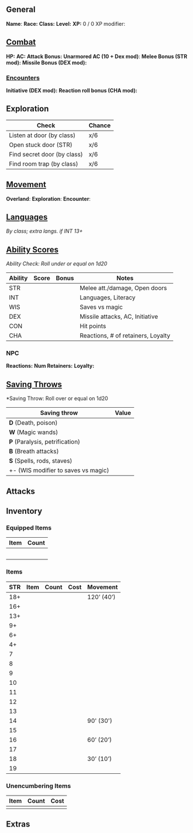 
## General
**Name**:
**Race:**
**Class:**
**Level:**
**XP:** 0 / 0
XP modifier:

## [Combat](https://oldschoolessentials.necroticgnome.com/srd/index.php/Combat)
**HP:**
**AC:**
**Attack Bonus:**
**Unarmored AC (10 + Dex mod)**:
**Melee Bonus (STR mod):**
**Missile Bonus (DEX mod):**
### [Encounters](https://oldschoolessentials.necroticgnome.com/srd/index.php/Encounters)
**Initiative (DEX mod):**
**Reaction roll bonus (CHA mod):**

## Exploration

| Check                       | Chance |
| --------------------------- | ------ |
| Listen at door (by class)   | x/6    |
| Open stuck door (STR)       | x/6    |
| Find secret door (by class) | x/6    |
| Find room trap (by class)   | x/6    |
## [Movement](https://oldschoolessentials.necroticgnome.com/srd/index.php/Time,_Weight,_Movement)
**Overland**:
**Exploration**:
**Encounter**: 

## [Languages](https://oldschoolessentials.necroticgnome.com/srd/index.php/Languages)
*By class; extra langs. if INT 13+*

## [Ability Scores](https://oldschoolessentials.necroticgnome.com/srd/index.php/Ability_Scores)
*Ability Check: Roll under or equal on 1d20*

| Ability | Score | Bonus | Notes                              |
| ------- | ----- | ----- | ---------------------------------- |
| STR     |       |       | Melee att./damage, Open doors      |
| INT     |       |       | Languages, Literacy                |
| WIS     |       |       | Saves vs magic                     |
| DEX     |       |       | Missile attacks, AC, Initiative    |
| CON     |       |       | Hit points                         |
| CHA     |       |       | Reactions, # of retainers, Loyalty |
### NPC
**Reactions:** 
**Num Retainers:**
**Loyalty:**
## [Saving Throws](https://oldschoolessentials.necroticgnome.com/srd/index.php/Saving_Throws)
*Saving Throw: Roll over or equal on 1d20

| Saving throw                        | Value |
| ----------------------------------- | ----- |
| **D** (Death, poison)               |       |
| **W** (Magic wands)                 |       |
| **P** (Paralysis, petrification)    |       |
| **B** (Breath attacks)              |       |
| **S** (Spells, rods, staves)        |       |
| +- (WIS modifier to saves vs magic) |       |
## Attacks



## Inventory

### Equipped Items

| Item      | Count |
| --------- | ----- |
|           |       |
|           |       |
|           |       |
|           |       |
|           |       |

### Items

| STR | Item | Count | Cost | Movement   |
| --- | ---- | ----- | ---- | ---------- |
| 18+ |      |       |      | 120’ (40’) |
| 16+ |      |       |      |            |
| 13+ |      |       |      |            |
| 9+  |      |       |      |            |
| 6+  |      |       |      |            |
| 4+  |      |       |      |            |
| 7   |      |       |      |            |
| 8   |      |       |      |            |
| 9   |      |       |      |            |
| 10  |      |       |      |            |
| 11  |      |       |      |            |
| 12  |      |       |      |            |
| 13  |      |       |      |            |
| 14  |      |       |      | 90' (30')  |
| 15  |      |       |      |            |
| 16  |      |       |      | 60’ (20’)  |
| 17  |      |       |      |            |
| 18  |      |       |      | 30’ (10’)  |
| 19  |      |       |      |            |
### Unencumbering Items

| Item | Count | Cost |
| ---- | ----- | ---- |
|      |       |      |
## Extras
